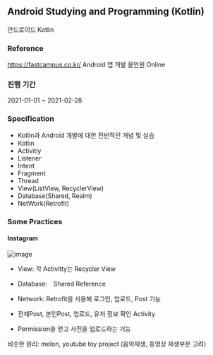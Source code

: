 ## Android Studying and Programming (Kotlin)

안드로이드 Kotlin

### Reference
https://fastcampus.co.kr/
Android 앱 개발 올인원 Online

### 진행 기간
2021-01-01 ~ 2021-02-28

### Specification

- Kotlin과 Android 개발에 대한 전반적인 개념 및 실습   
- Kotlin 
- Activitiy   
- Listener    
- Intent    
- Fragment    
- Thread    
- View(ListView, RecyclerView)    
- Database(Shared, Realm)      
- NetWork(Retrofit)   

### Some Practices

#### Instagram

![image](https://user-images.githubusercontent.com/44837403/148146738-e88275f3-9c4e-45c6-9190-1e3b08eb1f0b.png)

- View: 각 Activitty는 Recycler View

- Database:　Shared Reference

- Network: Retrofit을 사용해 로그인, 업로드, Post 기능

- 전체Post, 본인Post, 업로드, 유저 정보 확인 Activity

- Permission을 얻고 사진을 업로드하는 기능

비슷한 원리: melon, youtube toy project (음악재생, 동영상 재생부분 고려)








